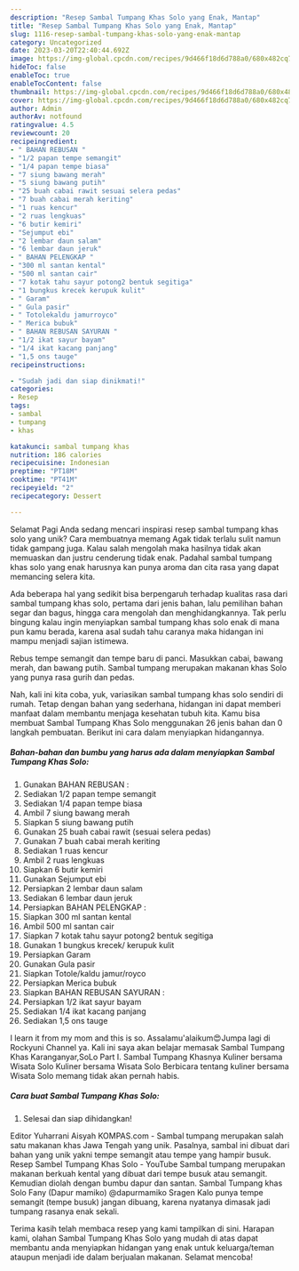 ```yaml
---
description: "Resep Sambal Tumpang Khas Solo yang Enak, Mantap"
title: "Resep Sambal Tumpang Khas Solo yang Enak, Mantap"
slug: 1116-resep-sambal-tumpang-khas-solo-yang-enak-mantap
category: Uncategorized
date: 2023-03-20T22:40:44.692Z
image: https://img-global.cpcdn.com/recipes/9d466f18d6d788a0/680x482cq70/sambal-tumpang-khas-solo-foto-resep-utama.jpg
hideToc: false
enableToc: true
enableTocContent: false
thumbnail: https://img-global.cpcdn.com/recipes/9d466f18d6d788a0/680x482cq70/sambal-tumpang-khas-solo-foto-resep-utama.jpg
cover: https://img-global.cpcdn.com/recipes/9d466f18d6d788a0/680x482cq70/sambal-tumpang-khas-solo-foto-resep-utama.jpg
author: Admin
authorAv: notfound
ratingvalue: 4.5
reviewcount: 20
recipeingredient:
- " BAHAN REBUSAN "
- "1/2 papan tempe semangit"
- "1/4 papan tempe biasa"
- "7 siung bawang merah"
- "5 siung bawang putih"
- "25 buah cabai rawit sesuai selera pedas"
- "7 buah cabai merah keriting"
- "1 ruas kencur"
- "2 ruas lengkuas"
- "6 butir kemiri"
- "Sejumput ebi"
- "2 lembar daun salam"
- "6 lembar daun jeruk"
- " BAHAN PELENGKAP "
- "300 ml santan kental"
- "500 ml santan cair"
- "7 kotak tahu sayur potong2 bentuk segitiga"
- "1 bungkus krecek kerupuk kulit"
- " Garam"
- " Gula pasir"
- " Totolekaldu jamurroyco"
- " Merica bubuk"
- " BAHAN REBUSAN SAYURAN "
- "1/2 ikat sayur bayam"
- "1/4 ikat kacang panjang"
- "1,5 ons tauge"
recipeinstructions:

- "Sudah jadi dan siap dinikmati!"
categories:
- Resep
tags:
- sambal
- tumpang
- khas

katakunci: sambal tumpang khas 
nutrition: 186 calories
recipecuisine: Indonesian
preptime: "PT18M"
cooktime: "PT41M"
recipeyield: "2"
recipecategory: Dessert

---
```



Selamat Pagi Anda sedang mencari inspirasi resep sambal tumpang khas solo yang unik? Cara membuatnya memang Agak tidak terlalu sulit namun tidak gampang juga. Kalau salah mengolah maka hasilnya tidak akan memuaskan dan justru cenderung tidak enak. Padahal sambal tumpang khas solo yang enak harusnya kan punya aroma dan cita rasa yang dapat memancing selera kita.


Ada beberapa hal yang sedikit bisa berpengaruh terhadap kualitas rasa dari sambal tumpang khas solo, pertama dari jenis bahan, lalu pemilihan bahan segar dan bagus, hingga cara mengolah dan menghidangkannya. Tak perlu bingung kalau ingin menyiapkan sambal tumpang khas solo enak di mana pun kamu berada, karena asal sudah tahu caranya maka hidangan ini mampu menjadi sajian istimewa.

Rebus tempe semangit dan tempe baru di panci. Masukkan cabai, bawang merah, dan bawang putih. Sambal tumpang merupakan makanan khas Solo yang punya rasa gurih dan pedas.


Nah, kali ini kita coba, yuk, variasikan sambal tumpang khas solo sendiri di rumah. Tetap dengan bahan yang sederhana, hidangan ini dapat memberi manfaat dalam membantu menjaga kesehatan tubuh kita. Kamu bisa membuat Sambal Tumpang Khas Solo menggunakan 26 jenis bahan dan 0 langkah pembuatan. Berikut ini cara dalam menyiapkan hidangannya.

<!--inarticleads1-->

##### Bahan-bahan dan bumbu yang harus ada dalam menyiapkan Sambal Tumpang Khas Solo:

1. Gunakan  BAHAN REBUSAN :
1. Sediakan 1/2 papan tempe semangit
1. Sediakan 1/4 papan tempe biasa
1. Ambil 7 siung bawang merah
1. Siapkan 5 siung bawang putih
1. Gunakan 25 buah cabai rawit (sesuai selera pedas)
1. Gunakan 7 buah cabai merah keriting
1. Sediakan 1 ruas kencur
1. Ambil 2 ruas lengkuas
1. Siapkan 6 butir kemiri
1. Gunakan Sejumput ebi
1. Persiapkan 2 lembar daun salam
1. Sediakan 6 lembar daun jeruk
1. Persiapkan  BAHAN PELENGKAP :
1. Siapkan 300 ml santan kental
1. Ambil 500 ml santan cair
1. Siapkan 7 kotak tahu sayur potong2 bentuk segitiga
1. Gunakan 1 bungkus krecek/ kerupuk kulit
1. Persiapkan  Garam
1. Gunakan  Gula pasir
1. Siapkan  Totole/kaldu jamur/royco
1. Persiapkan  Merica bubuk
1. Siapkan  BAHAN REBUSAN SAYURAN :
1. Persiapkan 1/2 ikat sayur bayam
1. Sediakan 1/4 ikat kacang panjang
1. Sediakan 1,5 ons tauge


I learn it from my mom and this is so. Assalamu&#39;alaikum😍Jumpa lagi di Rockyuni Channel ya. Kali ini saya akan belajar memasak Sambal Tumpang Khas Karanganyar,SoLo Part I. Sambal Tumpang Khasnya Kuliner bersama Wisata Solo Kuliner bersama Wisata Solo Berbicara tentang kuliner bersama Wisata Solo memang tidak akan pernah habis. 

<!--inarticleads2-->

##### Cara buat Sambal Tumpang Khas Solo:


1. Selesai dan siap dihidangkan!

Editor Yuharrani Aisyah KOMPAS.com - Sambal tumpang merupakan salah satu makanan khas Jawa Tengah yang unik. Pasalnya, sambal ini dibuat dari bahan yang unik yakni tempe semangit atau tempe yang hampir busuk. Resep Sambel Tumpang Khas Solo - YouTube Sambal tumpang merupakan makanan berkuah kental yang dibuat dari tempe busuk atau semangit. Kemudian diolah dengan bumbu dapur dan santan. Sambal Tumpang khas Solo Fany (Dapur mamiko) @dapurmamiko Sragen Kalo punya tempe semangit (tempe busuk) jangan dibuang, karena nyatanya dimasak jadi tumpang rasanya enak sekali. 

Terima kasih telah membaca resep yang kami tampilkan di sini. Harapan kami, olahan Sambal Tumpang Khas Solo yang mudah di atas dapat membantu anda menyiapkan hidangan yang enak untuk keluarga/teman ataupun menjadi ide dalam berjualan makanan. Selamat mencoba!
